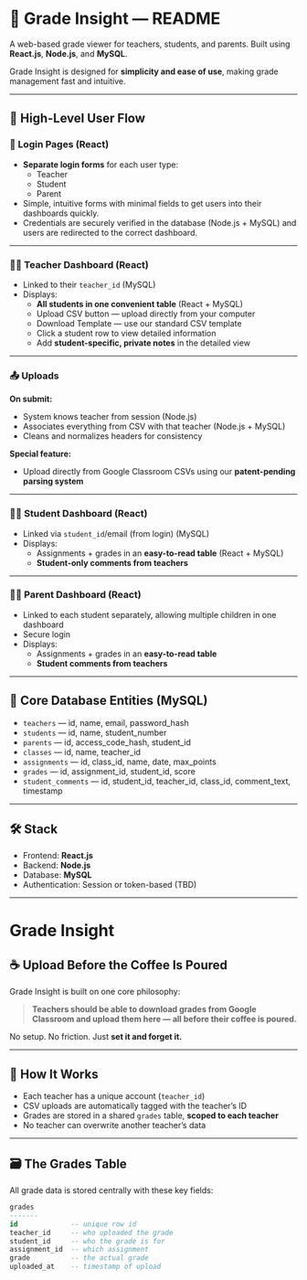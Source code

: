 # 📘 Grade Insight — README

A web-based grade viewer for teachers, students, and parents. Built using **React.js**, **Node.js**, and **MySQL**.

Grade Insight is designed for **simplicity and ease of use**, making grade management fast and intuitive.

---

## 🧭 High-Level User Flow

### 🔐 Login Pages (React)

- **Separate login forms** for each user type:  
  - Teacher  
  - Student  
  - Parent  
- Simple, intuitive forms with minimal fields to get users into their dashboards quickly.  
- Credentials are securely verified in the database (Node.js + MySQL) and users are redirected to the correct dashboard.

---

### 🧑‍🏫 Teacher Dashboard (React)

- Linked to their `teacher_id` (MySQL)  
- Displays:  
  - **All students in one convenient table** (React + MySQL)  
  - Upload CSV button — upload directly from your computer  
  - Download Template — use our standard CSV template  
  - Click a student row to view detailed information  
  - Add **student-specific, private notes** in the detailed view  

---

### 📤 Uploads

**On submit:**  
- System knows teacher from session (Node.js)  
- Associates everything from CSV with that teacher (Node.js + MySQL)  
- Cleans and normalizes headers for consistency  

**Special feature:**  
- Upload directly from Google Classroom CSVs using our **patent-pending parsing system**  

---

### 🧑‍🎓 Student Dashboard (React)

- Linked via `student_id`/email (from login) (MySQL)  
- Displays:  
  - Assignments + grades in an **easy-to-read table** (React + MySQL)  
  - **Student-only comments from teachers**  

---

### 👩‍👦 Parent Dashboard (React)

- Linked to each student separately, allowing multiple children in one dashboard  
- Secure login  
- Displays:  
  - Assignments + grades in an **easy-to-read table**  
  - **Student comments from teachers**  

---

## 💾 Core Database Entities (MySQL)

- `teachers` — id, name, email, password_hash  
- `students` — id, name, student_number  
- `parents` — id, access_code_hash, student_id  
- `classes` — id, name, teacher_id  
- `assignments` — id, class_id, name, date, max_points  
- `grades` — id, assignment_id, student_id, score  
- `student_comments` — id, student_id, teacher_id, class_id, comment_text, timestamp  

---

## 🛠 Stack

- Frontend: **React.js**  
- Backend: **Node.js**  
- Database: **MySQL**  
- Authentication: Session or token-based (TBD)  

---

# Grade Insight

## ☕ Upload Before the Coffee Is Poured

Grade Insight is built on one core philosophy:

> **Teachers should be able to download grades from Google Classroom and upload them here — all before their coffee is poured.**

No setup. No friction. Just **set it and forget it.**

---

## 🧠 How It Works

- Each teacher has a unique account (`teacher_id`)  
- CSV uploads are automatically tagged with the teacher’s ID  
- Grades are stored in a shared `grades` table, **scoped to each teacher**  
- No teacher can overwrite another teacher’s data  

---

## 🗃️ The Grades Table

All grade data is stored centrally with these key fields:

```sql
grades
-------
id             -- unique row id
teacher_id     -- who uploaded the grade
student_id     -- who the grade is for
assignment_id  -- which assignment
grade          -- the actual grade
uploaded_at    -- timestamp of upload
